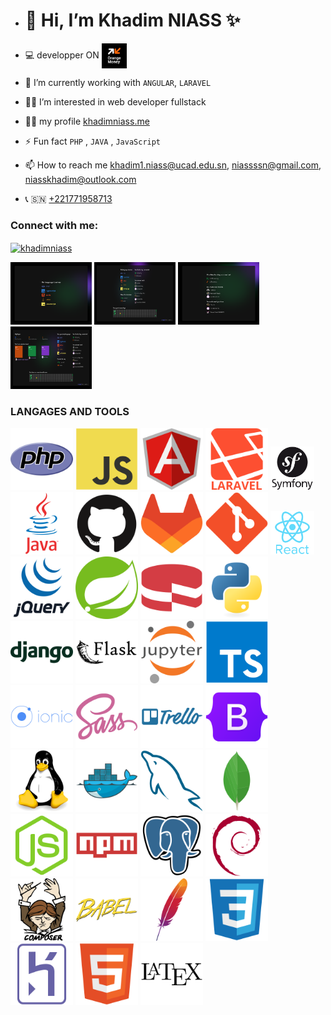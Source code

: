 - <h1>👋 Hi, I’m Khadim NIASS ✨ </h1>
- ‍💻 developper ON <a href="https://sonatel.sn/orange-finances-mobiles-senegal-et-baobab-senegal-institution-de-microfinances-innovent-et-proposent-du-credit-et-de-lepargne-par-orange-money/"> <img src="imgs/ofms.jpeg" align="center" width="40"></a>
- 🔭 I’m currently working with `ANGULAR`, `LARAVEL`
- 👀💞️ I’m interested in  web developer fullstack

- 👨‍💻 my profile [khadimniass.me](https://khadimniass.me#projet)

- ⚡ Fun fact `PHP` , `JAVA` , `JavaScript`

- 📫 How to reach me 
[khadim1.niass@ucad.edu.sn](mailto:khadim1.niass@ucad.edu.sn), 
 [niassssn@gmail.com](mailto:niassssn@gmail.com), 
 [niasskhadim@outlook.com](mailto:niasskhadim@outlook.com)

- 📞 🇸🇳  [+221771958713](tel:+221771958713)


<h3 align="left">Connect with me:</h3>
<p align="left">
<a href="https://www.linkedin.com/in/khadim-niass/" target="blank"><img align="center" src="https://raw.githubusercontent.com/rahuldkjain/github-profile-readme-generator/master/src/images/icons/Social/linked-in-alt.svg" alt="khadimniass" height="30" width="40" /></a>

<!-- <a href="https://www.facebook.com/khadim.niass.3" target="blank"><img align="center" src="https://raw.githubusercontent.com/rahuldkjain/github-profile-readme-generator/master/src/images/icons/Social/facebook.svg" alt="khadimniass" height="30" width="40" /></a>
<a href="https://instagram.com/" target="blank"><img align="center" src="https://raw.githubusercontent.com/rahuldkjain/github-profile-readme-generator/master/src/images/icons/Social/instagram.svg" alt="khadimniass" height="30" width="40" /></a> -->

</p>
<p align = "left"> 
<img src="imgs/langages.png" alt="khadimniass" height="100" width="130"/>
<img src="imgs/flowers.png" alt="khadimniass" height="100" width="130"/>
<img src="imgs/wrapped_liked.png" alt="khadimniass" height="100" width="130"/>
<img src="imgs/wrapped_all.png" alt="khadimniass" height="100" width="130"/>
</p>
<h3>LANGAGES AND TOOLS</h3>
<!-- site pour tous les icones -->
<!-- https://github.com/devicons/devicon/tree/master/icons -->
<div align="left">
<img style="width:100px; height:3%" src="https://raw.githubusercontent.com/devicons/devicon/master/icons/php/php-original.svg"/>
<img style="width:100px; height:3%" src="https://raw.githubusercontent.com/devicons/devicon/master/icons/javascript/javascript-original.svg"/>
<img style="width:100px;" src="https://raw.githubusercontent.com/devicons/devicon/master/icons/angularjs/angularjs-original.svg" />
<img style="width:100px; height:3%" src="https://raw.githubusercontent.com/devicons/devicon/master/icons/laravel/laravel-plain-wordmark.svg"/>
<img style="width:70px;"  src="https://raw.githubusercontent.com/devicons/devicon/master/icons/symfony/symfony-original-wordmark.svg"/>
<img style="width:100px; height:3%" src="https://raw.githubusercontent.com/devicons/devicon/master/icons/java/java-original-wordmark.svg"/>
<img style="width:100px; height:3%" src="https://raw.githubusercontent.com/devicons/devicon/master/icons/github/github-original.svg"/>
<img style="width:100px; height:3%" src="https://raw.githubusercontent.com/devicons/devicon/master/icons/gitlab/gitlab-original.svg"/>
<img style="width:100px; height:3%" src="https://raw.githubusercontent.com/devicons/devicon/master/icons/git/git-original.svg"/>
<img style="width:70px;" src="https://raw.githubusercontent.com/devicons/devicon/master/icons/react/react-original-wordmark.svg" />
<img style="width:100px; height:3%" src="https://raw.githubusercontent.com/devicons/devicon/master/icons/jquery/jquery-original-wordmark.svg"/>
<img style="width:100px; height:3%" src="https://raw.githubusercontent.com/devicons/devicon/master/icons/spring/spring-original.svg"/>
<img style="width:100px; height:3%" src="https://raw.githubusercontent.com/devicons/devicon/master/icons/cakephp/cakephp-original.svg"/>
<img style="width:100px; height:3%" src="https://raw.githubusercontent.com/devicons/devicon/master/icons/python/python-original.svg"/>
<img style="width:100px; height:3%" src="https://raw.githubusercontent.com/devicons/devicon/master/icons/django/django-plain-wordmark.svg"/>
<img style="width:100px; height:3%" src="https://raw.githubusercontent.com/devicons/devicon/master/icons/flask/flask-original-wordmark.svg"/>
<img style="width:100px; height:3%" src="https://raw.githubusercontent.com/devicons/devicon/master/icons/jupyter/jupyter-original-wordmark.svg"/>
<img style="width:100px; height:3%" src="https://raw.githubusercontent.com/devicons/devicon/master/icons/typescript/typescript-plain.svg"/>
<img style="width:100px; height:3%" src="https://raw.githubusercontent.com/devicons/devicon/master/icons/ionic/ionic-original-wordmark.svg"/>
<img style="width:100px; height:3%" src="https://raw.githubusercontent.com/devicons/devicon/master/icons/sass/sass-original.svg"/>
<img style="width:100px; height:3%" src="https://raw.githubusercontent.com/devicons/devicon/master/icons/trello/trello-plain-wordmark.svg"/>
<img style="width:100px; height:3%" src="https://raw.githubusercontent.com/devicons/devicon/master/icons/bootstrap/bootstrap-original.svg"/>
<img style="width:100px; height:3%" src="https://raw.githubusercontent.com/devicons/devicon/master/icons/linux/linux-original.svg"/>
<img style="width:100px; height:3%" src="https://raw.githubusercontent.com/devicons/devicon/master/icons/docker/docker-original.svg"/>
<img style="width:100px; height:3%" src="https://raw.githubusercontent.com/devicons/devicon/master/icons/mysql/mysql-original.svg" alt ="mySql"/>
<img style="width:100px; height:3%" src="https://raw.githubusercontent.com/devicons/devicon/master/icons/mongodb/mongodb-original.svg"/>
<img style="width:100px; height:3%" src="https://raw.githubusercontent.com/devicons/devicon/master/icons/nodejs/nodejs-original.svg" alt="nodeJs"/>
<img style="width:100px; height:3%" src="https://raw.githubusercontent.com/devicons/devicon/master/icons/npm/npm-original-wordmark.svg" alt="npm"/>
<img style="width:100px; height:3%" src="https://raw.githubusercontent.com/devicons/devicon/master/icons/postgresql/postgresql-original.svg" alt="postgres"/>
<img style="width:100px; height:3%" src="https://raw.githubusercontent.com/devicons/devicon/master/icons/debian/debian-original.svg" alt="debian"/>
<img style="width:100px; height:3%" src="https://raw.githubusercontent.com/devicons/devicon/master/icons/composer/composer-original.svg" alt="composer"/>
<img style="width:100px; height:3%" src="https://raw.githubusercontent.com/devicons/devicon/master/icons/babel/babel-original.svg" alt="babel"/>
<img style="width:100px; height:3%" src="https://raw.githubusercontent.com/devicons/devicon/master/icons/apache/apache-original.svg" alt="apache" tittle="apache"/>
<img style="width:100px; height:3%" src="https://raw.githubusercontent.com/devicons/devicon/master/icons/css3/css3-original.svg" alt="css3"/>
<img style="width:100px; height:3%" src="https://raw.githubusercontent.com/devicons/devicon/master/icons/heroku/heroku-original.svg" alt=""/>
<img style="width:100px; height:3%" src="https://raw.githubusercontent.com/devicons/devicon/master/icons/html5/html5-original.svg" alt=""/>
<img style="width:100px; height:3%" src="https://raw.githubusercontent.com/devicons/devicon/master/icons/latex/latex-original.svg" alt=""/>
</div>

<!-- <svg style="max-width:10%" xmlns="http://www.w3.org/2000/svg" viewBox="0 0 128 128"><path fill="#F34F29" d="M124.737 58.378L69.621 3.264c-3.172-3.174-8.32-3.174-11.497 0L46.68 14.71l14.518 14.518c3.375-1.139 7.243-.375 9.932 2.314 2.703 2.706 3.461 6.607 2.294 9.993l13.992 13.993c3.385-1.167 7.292-.413 9.994 2.295 3.78 3.777 3.78 9.9 0 13.679a9.673 9.673 0 01-13.683 0 9.677 9.677 0 01-2.105-10.521L68.574 47.933l-.002 34.341a9.708 9.708 0 012.559 1.828c3.778 3.777 3.778 9.898 0 13.683-3.779 3.777-9.904 3.777-13.679 0-3.778-3.784-3.778-9.905 0-13.683a9.65 9.65 0 013.167-2.11V47.333a9.581 9.581 0 01-3.167-2.111c-2.862-2.86-3.551-7.06-2.083-10.576L41.056 20.333 3.264 58.123a8.133 8.133 0 000 11.5l55.117 55.114c3.174 3.174 8.32 3.174 11.499 0l54.858-54.858a8.135 8.135 0 00-.001-11.501z"/></svg> -->

